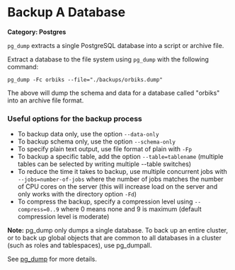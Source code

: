 # Backup A Database

__Category: Postgres__

`pg_dump` extracts a single PostgreSQL database into a script or archive file.

Extract a database to the file system using `pg_dump` with the following command:

```
pg_dump -Fc orbiks --file="./backups/orbiks.dump"
```

The above will dump the schema and data for a database called "orbiks" into an archive file format.

### Useful options for the backup process

* To backup data only, use the option `--data-only`
* To backup schema only, use the option `--schema-only`
* To specify plain text output, use file format of plain with `-Fp`
* To backup a specific table, add the option `--table=tablename` (multiple tables can be selected by writing multiple --table switches) 
* To reduce the time it takes to backup, use multiple concurrent jobs with `--jobs=number-of-jobs` where the number of jobs matches the number of CPU cores on the server (this will increase load on the server and only works with the directory option `-Fd`)
* To compress the backup, specify a compression level using `--compress=0..9` where 0 means none and 9 is maximum (default compression level is moderate)

__Note:__ pg_dump only dumps a single database. To back up an entire cluster, or to back up global objects that are common to all databases in a cluster (such as roles and tablespaces), use pg_dumpall.

See [pg_dump](https://www.postgresql.org/docs/current/app-pgdump.html) for more details.

